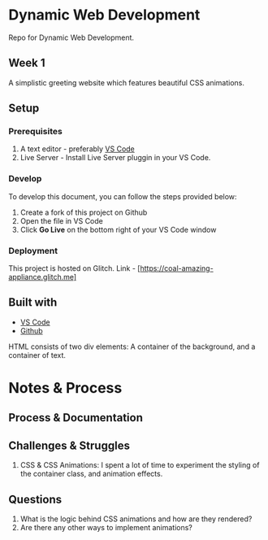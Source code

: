 # Dynamic Web Development

Repo for Dynamic Web Development. 

## Week 1 

A simplistic greeting website which features beautiful CSS animations.

## Setup

### Prerequisites

1. A text editor - preferably [VS Code](https://code.visualstudio.com/)
2. Live Server - Install Live Server pluggin in your VS Code.

### Develop

To develop this document, you can follow the steps provided below:
1. Create a fork of this project on Github
2. Open the file in VS Code
3. Click **Go Live** on the bottom right of your VS Code window 

### Deployment

This project is hosted on Glitch. Link - [https://coal-amazing-appliance.glitch.me]

## Built with

* [VS Code](https://code.visualstudio.com/)
* [Github](https://github.com)

HTML consists  of two div elements: A container of the background, and a container of text.

# Notes & Process

## Process & Documentation

## Challenges & Struggles

1. CSS & CSS Animations: I spent a lot of time to experiment the styling of the container class, and animation effects.

## Questions

1. What is the logic behind CSS animations and how are they rendered? 
2. Are there any other ways to implement animations?
